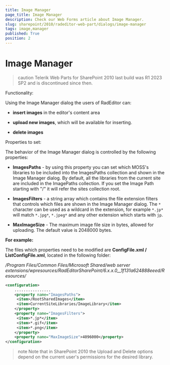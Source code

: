 ```yaml
---
title: Image Manager
page_title: Image Manager
description: Check our Web Forms article about Image Manager.
slug: sharepoint/2010/radeditor-web-part/dialogs/image-manager
tags: image,manager
published: True
position: 2
---
```


# Image Manager

>caution Telerik Web Parts for SharePoint 2010 last build was R1 2023 SP2 and is discontinued since then.

Functionality:

Using the Image Manager dialog the users of RadEditor can:

* **insert images** in the editor's content area

* **upload new images**, which will be available for inserting.

* **delete images**

Properties to set: 

The behavior of the Image Manager dialog is controlled by the following properties:

* **ImagesPaths** - by using this property you can set which MOSS's libraries to be included into the ImagesPaths collection and shown in the Image Manager dialog. By default, all the libraries from the current site are included in the ImagePaths collection. If you set the Image Path starting with "/" it will refer the sites collection root.

* **ImagesFilters** - a string array which contains the file extension filters that controls which files are shown in the Image Manager dialog. The `*` character can be used as a wildcard in the extension, for example `*.jp*` will match `*.jpg*`, `*.jpeg*` and any other extension which starts with `jp`.

* **MaxImageSize** - The maximum image file size in bytes, allowed for uploading. The default value is 2048000 bytes.

**For example:**

The files which properties need to be modified are **ConfigFile.xml / ListConfigFile.xml**, located in the following folder:

*/Program Files/Common Files/Microsoft Shared/web server extensions/wpresources/RadEditorSharePoint/6.x.x.0__1f131a624888eeed/Resources/*

````XML
<configuration>
    ................
    <property name="ImagesPaths">
     <item>/RootSharedImages</item>
     <item>CurrentSiteLibraries/ImageLibrary</item>
    </property>
    <property name="ImagesFilters">
     <item>*.jp*</item>
     <item>*.gif</item>
     <item>*.png</item>
    </property>
    <property name="MaxImageSize">4096000</property>
</configuration>
````

>note Note that in SharePoint 2010 the Upload and Delete options depend on the current user's permissions for the desired library.
